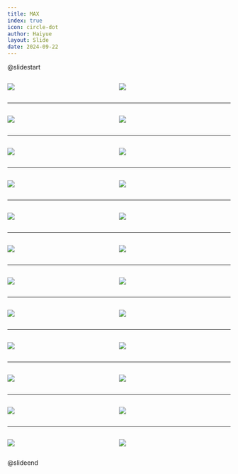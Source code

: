 ```yaml
---
title: MAX
index: true
icon: circle-dot
author: Haiyue
layout: Slide
date: 2024-09-22
---
```

 
@slidestart

<div style="display:flex">
<div style="flex:1">

![](https://raw.githubusercontent.com/yclord/reading/refs/heads/master/english/Level-P/MAX/001.webp)
</div>
<div style="flex:1">

![](https://raw.githubusercontent.com/yclord/reading/refs/heads/master/english/Level-P/MAX/002.webp)
</div>
</div>

---

<div style="display:flex">
<div style="flex:1">

![](https://raw.githubusercontent.com/yclord/reading/refs/heads/master/english/Level-P/MAX/003.webp)
</div>
<div style="flex:1">

![](https://raw.githubusercontent.com/yclord/reading/refs/heads/master/english/Level-P/MAX/004.webp)
</div>
</div>

---

<div style="display:flex">
<div style="flex:1">

![](https://raw.githubusercontent.com/yclord/reading/refs/heads/master/english/Level-P/MAX/005.webp)
</div>
<div style="flex:1">

![](https://raw.githubusercontent.com/yclord/reading/refs/heads/master/english/Level-P/MAX/006.webp)
</div>
</div>

---

<div style="display:flex">
<div style="flex:1">

![](https://raw.githubusercontent.com/yclord/reading/refs/heads/master/english/Level-P/MAX/007.webp)
</div>
<div style="flex:1">

![](https://raw.githubusercontent.com/yclord/reading/refs/heads/master/english/Level-P/MAX/008.webp)
</div>
</div>

---

<div style="display:flex">
<div style="flex:1">

![](https://raw.githubusercontent.com/yclord/reading/refs/heads/master/english/Level-P/MAX/009.webp)
</div>
<div style="flex:1">

![](https://raw.githubusercontent.com/yclord/reading/refs/heads/master/english/Level-P/MAX/010.webp)
</div>
</div>

---

<div style="display:flex">
<div style="flex:1">

![](https://raw.githubusercontent.com/yclord/reading/refs/heads/master/english/Level-P/MAX/011.webp)
</div>
<div style="flex:1">

![](https://raw.githubusercontent.com/yclord/reading/refs/heads/master/english/Level-P/MAX/012.webp)
</div>
</div>

---

<div style="display:flex">
<div style="flex:1">

![](https://raw.githubusercontent.com/yclord/reading/refs/heads/master/english/Level-P/MAX/013.webp)
</div>
<div style="flex:1">

![](https://raw.githubusercontent.com/yclord/reading/refs/heads/master/english/Level-P/MAX/014.webp)
</div>
</div>

---

<div style="display:flex">
<div style="flex:1">

![](https://raw.githubusercontent.com/yclord/reading/refs/heads/master/english/Level-P/MAX/015.webp)
</div>
<div style="flex:1">

![](https://raw.githubusercontent.com/yclord/reading/refs/heads/master/english/Level-P/MAX/016.webp)
</div>
</div>

---

<div style="display:flex">
<div style="flex:1">

![](https://raw.githubusercontent.com/yclord/reading/refs/heads/master/english/Level-P/MAX/017.webp)
</div>
<div style="flex:1">

![](https://raw.githubusercontent.com/yclord/reading/refs/heads/master/english/Level-P/MAX/018.webp)
</div>
</div>

---

<div style="display:flex">
<div style="flex:1">

![](https://raw.githubusercontent.com/yclord/reading/refs/heads/master/english/Level-P/MAX/019.webp)
</div>
<div style="flex:1">

![](https://raw.githubusercontent.com/yclord/reading/refs/heads/master/english/Level-P/MAX/020.webp)
</div>
</div>

---

<div style="display:flex">
<div style="flex:1">

![](https://raw.githubusercontent.com/yclord/reading/refs/heads/master/english/Level-P/MAX/021.webp)
</div>
<div style="flex:1">

![](https://raw.githubusercontent.com/yclord/reading/refs/heads/master/english/Level-P/MAX/022.webp)
</div>
</div>

---

<div style="display:flex">
<div style="flex:1">

![](https://raw.githubusercontent.com/yclord/reading/refs/heads/master/english/Level-P/MAX/023.webp)
</div>
<div style="flex:1">

![](https://raw.githubusercontent.com/yclord/reading/refs/heads/master/english/Level-P/MAX/024.webp)
</div>
</div>

@slideend